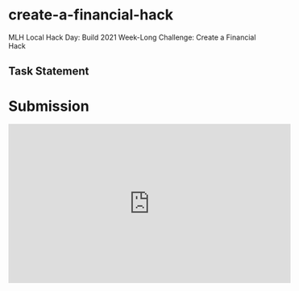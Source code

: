 # create-a-financial-hack
MLH Local Hack Day: Build 2021 Week-Long Challenge: Create a Financial Hack

## Task Statement

# Submission




<iframe width="560" height="315" src="https://www.youtube.com/embed/uS1KcjkWdoU" frameborder="0" allow="accelerometer; autoplay; clipboard-write; encrypted-media; gyroscope; picture-in-picture" allowfullscreen></iframe>
